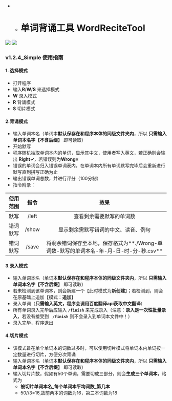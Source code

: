 - - # 单词背诵工具 WordReciteTool

![](https://img.shields.io/github/v/release/Zichen3317/WordsReciteTool?style=social)  ![](https://img.shields.io/badge/%E4%BD%9C%E8%80%85-ZiChen-yellow?style=social)

### v1.2.4_Simple 使用指南

#### 1. 选择模式

* 打开程序
* 输入**R**/**W**/**S** 来选择模式
* **W** 录入模式
* **R** 背诵模式
* **S** 切片模式

#### 2.背诵模式

* 输入单词本名（单词本**默认保存在和程序本体的同级文件夹内**，所以 **只需输入单词本名字【不含后缀】** 即可读取）
* 开始默写
* 程序随机抽取单词本内的单词，显示其中文，使用者写入英文，若正确则会输出 **Right✓**，若错误则为**Wrong×**
* 错误的单词会归入错误单词表内，在单词本内所有单词默写完毕后会重新进行默写直到拼写正确为止
* 输出错误单词总数，并进行评分（100分制）
* 指令附录：

| 使用范围 | 指令  |                             效果                             |
| :------: | :---: | :----------------------------------------------------------: |
|   默写   | /left |                   查看剩余需要默写的单词数                   |
| 错词默写 | /show |             显示剩余需默写错词的中文、读音、例句             |
| 错词默写 | /save | 将剩余错词保存至本地，保存格式为**./Wrong-单词数-默写的单词本名-年-月-日-时-分-秒.csv** |



#### 3.录入模式

* 输入单词本名（单词本**默认保存在和程序本体的同级文件夹内**，所以 **只需输入单词本名字【不含后缀】** 即可读取）
* 若未检测到该单词本，则会新建一个【此时模式为**新创建**】；若检测到，则会在原基础上追加【模式：**追加**】
* 录入单词（**只需输入英文，程序会调用百度翻译api获取中文翻译**）
* 所有单词录入完毕后应输入 **`/finish`** 来完成录入（注意：**录入是一次性批量录入**，若没有接受到 **` /finish`** 则不会录入到单词本文件中！）
* 录入完毕，程序退出

#### 4.切片模式

- 该模式旨在单个单词本的词数过多时，可以使用切片模式将单词本内单词按一定数量进行切片，方便分次背诵
- 输入单词本名（单词本**默认保存在和程序本体的同级文件夹内**，所以 **只需输入单词本名字【不含后缀】** 即可读取）
- 输入切片片数，假如有50个单词，需要切成三部分，则会**生成三个单词本**，格式为
	- **被切片单词本名\_每个单词本平均词数\_第几本**
	- 50//3=16,故前两本的词数为16，第三本词数为18
